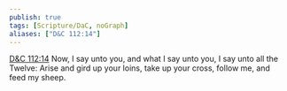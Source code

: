 ```yaml
---
publish: true
tags: [Scripture/DaC, noGraph]
aliases: ["D&C 112:14"]
---
```

[D&C 112:14](https://churchofjesuschrist.org/study/scriptures/dc-testament/dc/112?lang=eng&id=p14#p14) Now, I say unto you, and what I say unto you, I say unto all the Twelve: Arise and gird up your loins, take up your cross, follow me, and feed my sheep.
